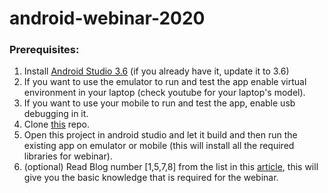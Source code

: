 # android-webinar-2020

### Prerequisites:
1. Install [Android Studio 3.6](https://developer.android.com/studio?gclid=EAIaIQobChMImKCYqOvH6AIVVa6WCh3CzgguEAAYASAAEgKae_D_BwE&gclsrc=aw.ds) (if you already have it, update it to 3.6)
2. If you want to use the emulator to run and test the app enable virtual environment in your laptop (check youtube for your laptop's model).
3. If you want to use your mobile to run and test the app, enable usb debugging in it.
4. Clone [this](https://github.com/devlup-labs/android-webinar-2020) repo.
5. Open this project in android studio and let it build and then run the existing app on emulator or mobile (this will install all the required libraries for webinar).
6. (optional) Read Blog number [1,5,7,8] from the list in this [article](https://medium.com/@shashankmohabia/kotlin-checklist-for-beginners-47878be4ea90), this will give you the basic knowledge that is required for the webinar.
